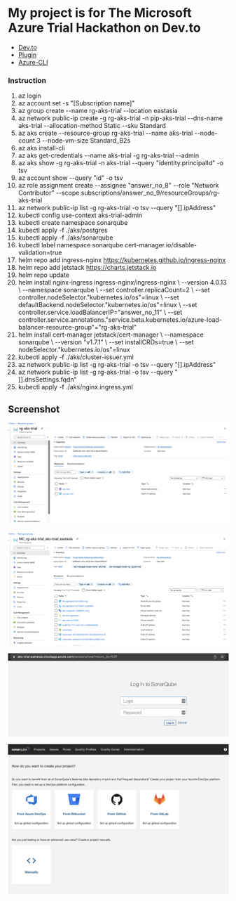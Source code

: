 # My project is for The Microsoft Azure Trial Hackathon on Dev.to

- [Dev.to](https://dev.to/ninefyi/azure-trial-hackathon-sonarqube-community-branch-plugin-on-aks-4pjb-temp-slug-8928180)
- [Plugin](https://github.com/mc1arke/sonarqube-community-branch-plugin)
- [Azure-CLI](https://docs.microsoft.com/en-us/cli/azure/install-azure-cli)

### Instruction

1. az login
2. az account set -s "[Subscription name]"
3. az group create --name rg-aks-trial --location eastasia
4. az network public-ip create -g rg-aks-trial -n pip-aks-trial --dns-name aks-trial --allocation-method Static --sku Standard
5. az aks create --resource-group rg-aks-trial --name aks-trial --node-count 3 --node-vm-size Standard_B2s
6. az aks install-cli
7. az aks get-credentials --name aks-trial -g rg-aks-trial --admin
8. az aks show -g rg-aks-trial -n aks-trial --query "identity.principalId" -o tsv
9. az account show --query "id" -o tsv
10. az role assignment create --assignee "answer_no_8" --role "Network Contributor" --scope subscriptions/answer_no_9/resourceGroups/rg-aks-trial
11. az network public-ip list -g rg-aks-trial -o tsv --query "[].ipAddress"
12. kubectl config use-context aks-trial-admin
13. kubectl create namespace sonarqube
14. kubectl apply -f ./aks/postgres
15. kubectl apply -f ./aks/sonarqube
16. kubectl label namespace sonarqube cert-manager.io/disable-validation=true
17. helm repo add ingress-nginx https://kubernetes.github.io/ingress-nginx
18. helm repo add jetstack https://charts.jetstack.io
19. helm repo update
20. helm install nginx-ingress ingress-nginx/ingress-nginx \\
    --version 4.0.13 \\
    --namespace sonarqube \\
    --set controller.replicaCount=2 \\
    --set controller.nodeSelector."kubernetes\.io/os"=linux \\
    --set defaultBackend.nodeSelector."kubernetes\.io/os"=linux \\
    --set controller.service.loadBalancerIP="answer_no_11" \\
    --set controller.service.annotations."service\.beta\.kubernetes\.io/azure-load-balancer-resource-group"="rg-aks-trial"
21. helm install cert-manager jetstack/cert-manager \\
    --namespace sonarqube \\
    --version "v1.7.1" \\
    --set installCRDs=true \\
    --set nodeSelector."kubernetes\.io/os"=linux
22. kubectl apply -f ./aks/cluster-issuer.yml
23. az network public-ip list -g rg-aks-trial -o tsv --query "[].ipAddress"
24. az network public-ip list -g rg-aks-trial -o tsv --query "[].dnsSettings.fqdn"
25. kubectl apply -f ./aks/nginx.ingress.yml

## Screenshot

![alt text](./screenshots/1.png)

![alt text](./screenshots/2.png)

![alt text](./screenshots/3.png)

![alt text](./screenshots/4.png)
